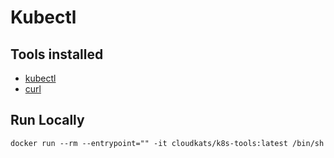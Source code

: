 # Kubectl

## Tools installed

- [kubectl](https://kubernetes.io/docs/tasks/tools/install-kubectl/)
- [curl](https://github.com/curl/curl)

## Run Locally

```
docker run --rm --entrypoint="" -it cloudkats/k8s-tools:latest /bin/sh
```